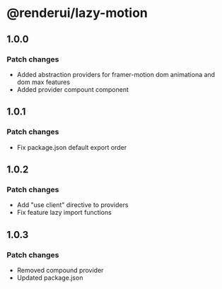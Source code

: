 # @renderui/lazy-motion

## 1.0.0

### Patch changes

- Added abstraction providers for framer-motion dom animationa and dom max features
- Added provider compount component

## 1.0.1

### Patch changes

- Fix package.json default export order

## 1.0.2

### Patch changes

- Add "use client" directive to providers
- Fix feature lazy import functions

## 1.0.3

### Patch changes

- Removed compound provider
- Updated package.json

